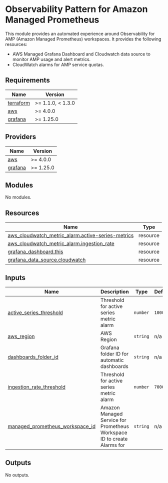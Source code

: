 # Observability Pattern for Amazon Managed Prometheus

This module provides an automated experience around Observability for AMP (Amazon Managed Prometheus) workspaces.
It provides the following resources:

- AWS Managed Grafana Dashboard and  Cloudwatch data source to monitor AMP usage and alert metrics.
- CloudWatch alarms for AMP service quotas.

<!-- BEGIN_TF_DOCS -->
## Requirements

| Name | Version |
|------|---------|
| <a name="requirement_terraform"></a> [terraform](#requirement\_terraform) | >= 1.1.0, < 1.3.0 |
| <a name="requirement_aws"></a> [aws](#requirement\_aws) | >= 4.0.0 |
| <a name="requirement_grafana"></a> [grafana](#requirement\_grafana) | >= 1.25.0 |

## Providers

| Name | Version |
|------|---------|
| <a name="provider_aws"></a> [aws](#provider\_aws) | >= 4.0.0 |
| <a name="provider_grafana"></a> [grafana](#provider\_grafana) | >= 1.25.0 |

## Modules

No modules.

## Resources

| Name | Type |
|------|------|
| [aws_cloudwatch_metric_alarm.active-series-metrics](https://registry.terraform.io/providers/hashicorp/aws/latest/docs/resources/cloudwatch_metric_alarm) | resource |
| [aws_cloudwatch_metric_alarm.ingestion_rate](https://registry.terraform.io/providers/hashicorp/aws/latest/docs/resources/cloudwatch_metric_alarm) | resource |
| [grafana_dashboard.this](https://registry.terraform.io/providers/grafana/grafana/latest/docs/resources/dashboard) | resource |
| [grafana_data_source.cloudwatch](https://registry.terraform.io/providers/grafana/grafana/latest/docs/resources/data_source) | resource |

## Inputs

| Name | Description | Type | Default | Required |
|------|-------------|------|---------|:--------:|
| <a name="input_active_series_threshold"></a> [active\_series\_threshold](#input\_active\_series\_threshold) | Threshold for active series metric alarm | `number` | `1000000` | no |
| <a name="input_aws_region"></a> [aws\_region](#input\_aws\_region) | AWS Region | `string` | n/a | yes |
| <a name="input_dashboards_folder_id"></a> [dashboards\_folder\_id](#input\_dashboards\_folder\_id) | Grafana folder ID for automatic dashboards | `string` | n/a | yes |
| <a name="input_ingestion_rate_threshold"></a> [ingestion\_rate\_threshold](#input\_ingestion\_rate\_threshold) | Threshold for active series metric alarm | `number` | `70000` | no |
| <a name="input_managed_prometheus_workspace_id"></a> [managed\_prometheus\_workspace\_id](#input\_managed\_prometheus\_workspace\_id) | Amazon Managed Service for Prometheus Workspace ID to create Alarms for | `string` | n/a | yes |

## Outputs

No outputs.
<!-- END_TF_DOCS -->